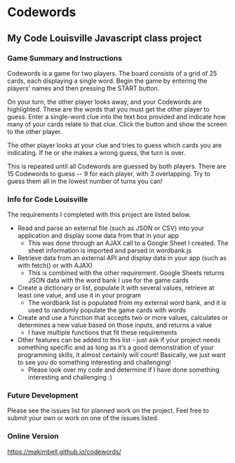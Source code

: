 # Codewords
## My Code Louisville Javascript class project

### Game Summary and Instructions
Codewords is a game for two players. The board consists of a grid of 25 cards, each displaying a single word. Begin the game by entering the players' names and then pressing the START button. 

On your turn, the other player looks away, and your Codewords are highlighted. These are the words that you must get the other player to guess. Enter a single-word clue into the text box provided and indicate how many of your cards relate to that clue. Click the button and show the screen to the other player.

The other player looks at your clue and tries to guess which cards you are indicating. If he or she makes a wrong guess, the turn is over.

This is repeated until all Codewords are guessed by both players. There are 15 Codewords to guess -- 9 for each player, with 3 overlapping. Try to guess them all in the lowest number of turns you can!

### Info for Code Louisville
The requirements I completed with this project are listed below.
* Read and parse an external file (such as JSON or CSV) into your application and display some data from that in your app
  * This was done through an AJAX call to a Google Sheet I created. The sheet information is imported and parsed in wordbank.js
* Retrieve data from an external API and display data in your app (such as with fetch() or with AJAX)
  * This is combined with the other requirement. Google Sheets returns JSON data with the word bank I use for the game cards
* Create a dictionary or list, populate it with several values, retrieve at least one value, and use it in your program
  * The wordbank list is populated from my external word bank, and it is used to randomly populate the game cards with words
* Create and use a function that accepts two or more values, calculates or determines a new value based on those inputs, and returns a value
  * I have multiple functions that fit these requirements
* Other features can be added to this list - just ask if your project needs something specific and as long as it’s a good demonstration of your programming skills, it almost certainly will count!  Basically, we just want to see you do something interesting and challenging!
  * Please look over my code and determine if I have done something interesting and challenging :)

### Future Development
Please see the issues list for planned work on the project. Feel free to submit your own or work on one of the issues listed.

### Online Version
https://makimbell.github.io/codewords/
